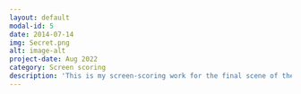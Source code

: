 ```yaml
---
layout: default
modal-id: 5
date: 2014-07-14
img: Secret.png
alt: image-alt
project-date: Aug 2022
category: Screen scoring
description: 'This is my screen-scoring work for the final scene of the short film "The Secret Number". And it's an improved version of my composition for the Indie Film Music Contest. (My original composition is a finalist of Young IFMC in the summer of 2022.) I took charge of the composition, sound design, and mixing/mastering work and gave this composition an eclectic style that contains both characteristics of classical and electronic music. The music score and detailed explanation are linked above. (Video source/sheet music/explanation document)'
---
```

